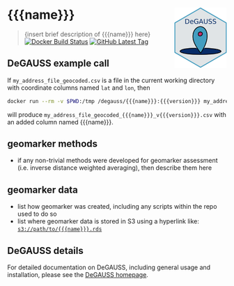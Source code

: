 # {{{name}}} <a href='https://degauss.org'><img src='https://github.com/degauss-org/degauss_template/raw/master/DeGAUSS_hex.png' align='right' height='138.5' /></a>

> {insert brief description of {{{name}}} here}
[![Docker Build Status](https://img.shields.io/docker/automated/degauss/{{{name}}})](https://hub.docker.com/repository/docker/degauss/{{{name}}}/tags)
[![GitHub Latest Tag](https://img.shields.io/github/v/tag/degauss-org/{{{name}}})](https://github.com/degauss-org/{{{name}}}/releases)

## DeGAUSS example call

If `my_address_file_geocoded.csv` is a file in the current working directory with coordinate columns named `lat` and `lon`, then

```sh
docker run --rm -v $PWD:/tmp /degauss/{{{name}}}:{{{version}}} my_address_file_geocoded.csv
```

will produce `my_address_file_geocoded_{{{name}}}_v{{{version}}}.csv` with an added column named {{{name}}}.

## geomarker methods

- if any non-trivial methods were developed for geomarker assessment (i.e. inverse distance weighted averaging), then describe them here

## geomarker data

- list how geomarker was created, including any scripts within the repo used to do so
- list where geomarker data is stored in S3 using a hyperlink like: [`s3://path/to/{{{name}}}.rds`](https://geomarker.s3.us-east-2.amazonaws.com/path/to/{{{name}}}.rds)

## DeGAUSS details

For detailed documentation on DeGAUSS, including general usage and installation, please see the [DeGAUSS homepage](https://degauss.org).
